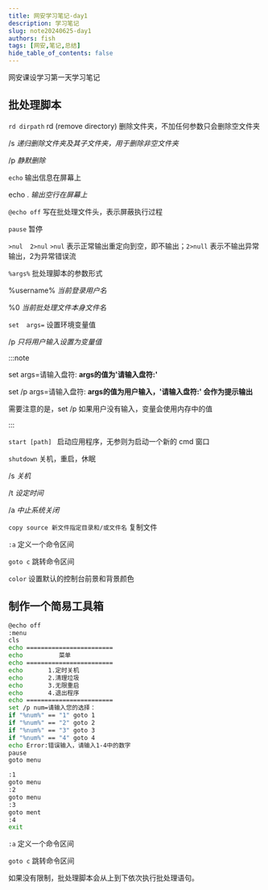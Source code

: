 ```yaml
---
title: 网安学习笔记-day1
description: 学习笔记
slug: note20240625-day1
authors: fish
tags: [网安,笔记,总结]
hide_table_of_contents: false
---
```


网安课设学习第一天学习笔记

<!-- truncate -->

## 批处理脚本

`rd dirpath`   rd (remove directory)  删除文件夹，不加任何参数只会删除空文件夹

/s	*递归删除文件夹及其子文件夹，用于删除非空文件夹*

/p	*静默删除*

`echo`   输出信息在屏幕上

echo .	*输出空行在屏幕上*

`@echo off`     写在批处理文件头，表示屏蔽执行过程

`pause`	暂停

`>nul  2>nul`	`>nul` 表示正常输出重定向到空，即不输出；`2>null` 表示不输出异常输出，2为异常错误流

`%args%`	批处理脚本的参数形式

%username%	*当前登录用户名*

%0	*当前批处理文件本身文件名*

`set  args=` 设置环境变量值

/p	*只将用户输入设置为变量值*

:::note



set args=请输入盘符:		**args的值为'请输入盘符:'**

set /p args=请输入盘符:	**args的值为用户输入，'请输入盘符:' 会作为提示输出**

需要注意的是，set /p 如果用户没有输入，变量会使用内存中的值



:::

`start [path] `	启动应用程序，无参则为启动一个新的 cmd 窗口

`shutdown`	关机，重启，休眠

/s	*关机*

/t	*设定时间*

/a	*中止系统关闭*

`copy source 新文件指定目录和/或文件名`	复制文件

`:a`	定义一个命令区间

`goto c` 跳转命令区间

`color`	设置默认的控制台前景和背景颜色

## 制作一个简易工具箱

```bash
@echo off
:menu
cls
echo ========================
echo          菜单
echo ========================
echo       1.定时关机
echo       2.清理垃圾
echo       3.无限重启
echo       4.退出程序
echo ========================
set /p num=请输入您的选择：
if "%num%" == "1" goto 1
if "%num%" == "2" goto 2
if "%num%" == "3" goto 3
if "%num%" == "4" goto 4
echo Error:错误输入，请输入1-4中的数字
pause
goto menu

:1
goto menu
:2
goto menu
:3
goto ment
:4
exit
```

`:a`	定义一个命令区间

`goto c` 跳转命令区间

如果没有限制，批处理脚本会从上到下依次执行批处理语句。
